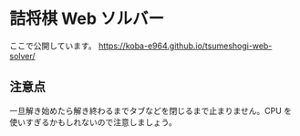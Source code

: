 # 詰将棋 Web ソルバー
ここで公開しています。 <https://koba-e964.github.io/tsumeshogi-web-solver/>

## 注意点
一旦解き始めたら解き終わるまでタブなどを閉じるまで止まりません。CPU を使いすぎるかもしれないので注意しましょう。
